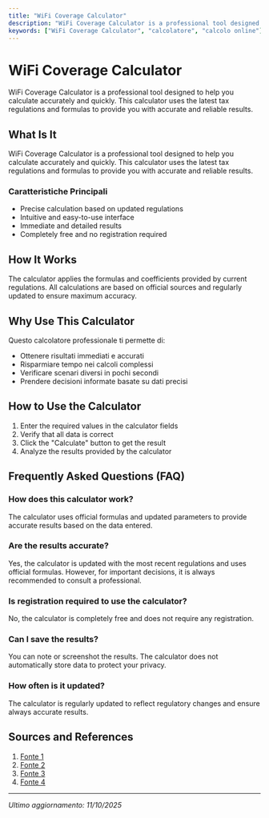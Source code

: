 ```yaml
---
title: "WiFi Coverage Calculator"
description: "WiFi Coverage Calculator is a professional tool designed to help you calculate accurately and quickly. This calculator uses the latest tax regulations and formulas to provide you with accurate and reliable results."
keywords: ["WiFi Coverage Calculator", "calcolatore", "calcolo online"]
---
```


# WiFi Coverage Calculator

WiFi Coverage Calculator is a professional tool designed to help you calculate accurately and quickly. This calculator uses the latest tax regulations and formulas to provide you with accurate and reliable results.

## What Is It

WiFi Coverage Calculator is a professional tool designed to help you calculate accurately and quickly. This calculator uses the latest tax regulations and formulas to provide you with accurate and reliable results.

### Caratteristiche Principali

- Precise calculation based on updated regulations
- Intuitive and easy-to-use interface
- Immediate and detailed results
- Completely free and no registration required

## How It Works

The calculator applies the formulas and coefficients provided by current regulations. All calculations are based on official sources and regularly updated to ensure maximum accuracy.

## Why Use This Calculator

Questo calcolatore professionale ti permette di:

- Ottenere risultati immediati e accurati
- Risparmiare tempo nei calcoli complessi
- Verificare scenari diversi in pochi secondi
- Prendere decisioni informate basate su dati precisi

## How to Use the Calculator

1. Enter the required values in the calculator fields
2. Verify that all data is correct
3. Click the "Calculate" button to get the result
4. Analyze the results provided by the calculator

## Frequently Asked Questions (FAQ)

### How does this calculator work?

The calculator uses official formulas and updated parameters to provide accurate results based on the data entered.

### Are the results accurate?

Yes, the calculator is updated with the most recent regulations and uses official formulas. However, for important decisions, it is always recommended to consult a professional.

### Is registration required to use the calculator?

No, the calculator is completely free and does not require any registration.

### Can I save the results?

You can note or screenshot the results. The calculator does not automatically store data to protect your privacy.

### How often is it updated?

The calculator is regularly updated to reflect regulatory changes and ensure always accurate results.

## Sources and References

1. [Fonte 1](https://avsystem.com/blog/linkyfi/wifi-calculator/)
2. [Fonte 2](https://www.netgear.com/hub/network/wifi-device-calculator/)
3. [Fonte 3](https://www.rfwireless-world.com/calculators/wlan-wifi-range-calculator)
4. [Fonte 4](https://rapidbts.ng/access-point-coverage-calculator/)

---

*Ultimo aggiornamento: 11/10/2025*
